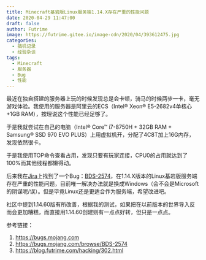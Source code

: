 ```yaml
---
title: Minecraft基岩版Linux服务端1.14.X存在严重的性能问题
date: 2020-04-29 11:47:00
draft: false
author: Futrime
image: https://futrime.gitee.io/image-cdn/2020/04/393612475.jpg
categories:
  - 搞机记录
  - 经验杂谈
tags:
  - Minecraft
  - 服务器
  - Bug
  - 性能
---
```


最近在独自搭建的服务器上玩的时候发现总是会卡顿，骑马的时候两步一卡，毫无游戏体验。我使用的服务器是阿里云的ECS（Intel® Xeon® E5-2682v4单核心+1GB RAM），按理说这个性能已经足够了。

于是我就尝试在自己的电脑（Intel® Core™ i7-8750H + 32GB RAM + Samsung® SSD 970 EVO PLUS）上用虚拟机开，分配了4C8T加上16G内存，发现依然很卡。

于是我使用TOP命令查看占用，发现只要有玩家连接，CPU0的占用就达到了100%而其他线程都懒得动。

后来我在[Jira][2]上找到了一个Bug：[BDS-2574][3]，在1.14.X版本的Linux基岩版服务端存在严重的性能问题，目前唯一解决办法就是换成Windows（会不会是Microsoft的阴谋呢/误）。但是毕竟Linux还是更适合作为服务端，希望改进吧。

社区中提到1.14.60版有所改善，根据我的测试，如果把在以前版本的世界导入反而会更加糟糕，而直接用1.14.60创建则有一点点好转，但只是一点点。

参考链接：
1. https://bugs.mojang.com
2. https://bugs.mojang.com/browse/BDS-2574
3. https://blog.futrime.com/hacking/302.html

  [2]: https://bugs.mojang.com
  [3]: https://bugs.mojang.com/browse/BDS-2574
